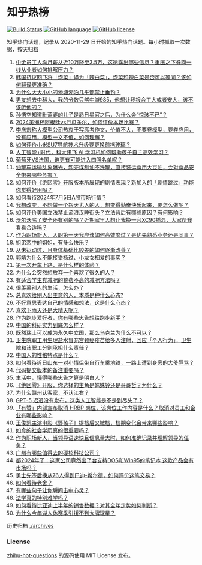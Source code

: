 # 知乎热榜
[![Build Status](https://github.com/ToWeLong/zhihu-hot-questions/workflows/CI/badge.svg)](https://github.com/ToWeLong/zhihu-hot-questions/actions)
[![GitHub language](https://img.shields.io/badge/language-golang-orange.svg)](https://golang.org/)
[![GitHub license](https://img.shields.io/github/license/ToWeLong/zhihu-hot-questions)](https://github.com/ToWeLong/zhihu-hot-questions/blob/main/LICENSE)

知乎热门话题，记录从 2020-11-29 日开始的知乎热门话题。每小时抓取一次数据，按天[归档](./archives)

<!-- BEGIN -->

1. [中金员工人均月薪从近10万降至3.5万，这透露出哪些信息？重压之下券商一线从业者如何排解压力？](https://www.zhihu.com/question/660693695)
1. [韩国抗议网飞将「泡菜」译为「辣白菜」，泡菜和辣白菜是否可以等同？该如何翻译更准确？](https://www.zhihu.com/question/660716157)
1. [为什么大大小小的池塘湖泊几乎都禁止垂钓？](https://www.zhihu.com/question/329242568)
1. [男友想去中科大，我的分数只够中游985，他想让我报合工大或者安大，该不该听他的？](https://www.zhihu.com/question/660758404)
1. [孙悟空知道毗蓝婆的儿子是昴日星官之后，为什么会“惊骇不已”？](https://www.zhihu.com/question/312078847)
1. [2024美洲杯阿根廷vs厄瓜多尔，如何评价本场比赛？](https://www.zhihu.com/question/660780762)
1. [李彦宏称大模型公司热衷于写高考作文，价值不大，不要卷模型，要卷应用，没有应用，模型一文不值，如何理解？](https://www.zhihu.com/question/660743446)
1. [如何评价小米SU7导航技术升级要更换前挡玻璃？](https://www.zhihu.com/question/660595465)
1. [人工智能+时代，科大讯飞 AI 学习机如何帮助孩子自主高效学习？](https://www.zhihu.com/question/660796913)
1. [葡萄牙VS法国，谁更有可能进入四强名单呢？](https://www.zhihu.com/question/660611325)
1. [油罐车运输乱象曝光，卸完煤制油不洗罐，直接装运食用大豆油，会对食品安全带来哪些危害？](https://www.zhihu.com/question/660511510)
1. [如何评价《绝区零》开服版本所展现的剧情表现？新加入的「剧情跳过」功能你觉得好用吗？](https://www.zhihu.com/question/660700649)
1. [如何看待2024年7月5日A股市场行情？](https://www.zhihu.com/question/660687317)
1. [我想改变，不想做一个怨天尤人的人，想变得勤奋快乐起来，要怎么做呢？](https://www.zhihu.com/question/660643235)
1. [如何评价美国立法禁止流浪汉睡街头？立法背后有哪些原因？有何影响？](https://www.zhihu.com/question/660529777)
1. [沃尔沃除了安全还有别的吗？近期家里人想让我换一台XC90插混，大家帮我看看合适吗？](https://www.zhihu.com/question/660716109)
1. [作为职场新人，入职第一天我应该如何高效度过？是优先熟悉业务还是同事？](https://www.zhihu.com/question/658821436)
1. [姐弟恋中的姐姐，有多么快乐？](https://www.zhihu.com/question/660445055)
1. [从未运动过，且身体基础比较差的如何逐渐改善？](https://www.zhihu.com/question/660445176)
1. [郭靖为什么不能接受杨过、小龙女相爱的事实？](https://www.zhihu.com/question/561749165)
1. [第一次开车上路，是什么样的体验？](https://www.zhihu.com/question/655246627)
1. [为什么会突然想放弃一个喜欢了很久的人？](https://www.zhihu.com/question/571094621)
1. [有适合学生党减肥的花费不高的减肥方法吗？](https://www.zhihu.com/question/660384333)
1. [很羡慕别人的生活，怎么办？](https://www.zhihu.com/question/660689261)
1. [总喜欢给别人出主意的人，本质是种什么心态?](https://www.zhihu.com/question/660667546)
1. [不好意思表达自己的情感和想法，这是什么心态？](https://www.zhihu.com/question/660475066)
1. [喜欢下雨天还是大晴天呢？](https://www.zhihu.com/question/655339819)
1. [作为跑步爱好者，你有哪些忠告想给跑步新手？](https://www.zhihu.com/question/658733266)
1. [中国的科研实力到底怎么样？](https://www.zhihu.com/question/24109066)
1. [既然瑞士可以成为永久中立国，那么乌克兰为什么不可以？](https://www.zhihu.com/question/660709415)
1. [卫生院职工用生理盐水冒充宫颈癌疫苗给多人注射，回应「个人行为」，卫生院和该职工分别承担什么责任？](https://www.zhihu.com/question/660779020)
1. [中国人的性格特点是什么？](https://www.zhihu.com/question/40041626)
1. [如何看待近日山东一对小情侣带自行车乘地铁，一路上遭到身旁的大爷辱骂？](https://www.zhihu.com/question/660350837)
1. [代码提交版本的备注重要吗？](https://www.zhihu.com/question/659970119)
1. [生活中，懂得哪些忠告才算是明白人？](https://www.zhihu.com/question/577521411)
1. [《绝区零》开服，你选择的主角是妹妹铃还是哥哥哲？为什么？](https://www.zhihu.com/question/660705670)
1. [为什么赣州认客家，不认江右？](https://www.zhihu.com/question/655223698)
1. [GPT-5 迟迟没有发布，这类人工智能是不是到尽头了？](https://www.zhihu.com/question/660290529)
1. [「有赞」内部宣布取消 HRBP 岗位，该岗位工作内容是什么？取消对员工和企业有哪些影响？](https://www.zhihu.com/question/660742414)
1. [王俊凯主演电影《野孩子》提档后又撤档，档期变化会带来哪些影响？](https://www.zhihu.com/question/660657460)
1. [如今的社会学历真的很重要吗？](https://www.zhihu.com/question/654912430)
1. [作为职场新人，当领导语速快且信息量大时，如何准确记录并理解领导的任务？](https://www.zhihu.com/question/658821483)
1. [广州有哪些值得去的硬核科技公司？](https://www.zhihu.com/question/660733033)
1. [都2024年了：这家公司竟然出了台支持DOS和Win95的笔记本 这款产品会有市场吗？](https://www.zhihu.com/question/659783482)
1. [勇士先签后换从76人得到巴迪-希尔德，如何评价这笔交易？](https://www.zhihu.com/question/660779462)
1. [如何看待老舍？](https://www.zhihu.com/question/642100790)
1. [有哪些句子让你瞬间击中心灵？](https://www.zhihu.com/question/660533572)
1. [法学真的特别难学吗？](https://www.zhihu.com/question/660429375)
1. [如何看待比亚迪上半年的销售数据？对其全年走势如何判断？](https://www.zhihu.com/question/660468204)
1. [为什么今年湖人休赛季引援不到大牌球星？](https://www.zhihu.com/question/660698591)

<!-- END -->

历史归档 [./archives](./archives)


### License
[zhihu-hot-questions](https://github.com/towelong/zhihu-hot-questions) 的源码使用 MIT License 发布。